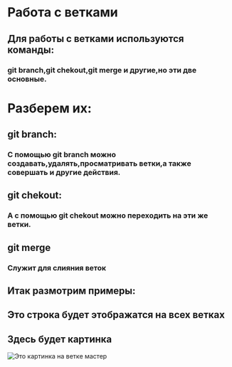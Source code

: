 # Работа с ветками

## Для работы с ветками используются команды:
### __git branch__,__git chekout__,__git merge__ и другие,но эти две основные.

# Разберем их:

## __git branch__:
### С помощью __git branch__ можно создавать,удалять,просматривать ветки,а также совершать и другие действия.

## __git chekout__:
### А с помощью __git chekout__ можно переходить на эти же ветки.

## __git merge__
### Служит для слияния веток

## Итак размотрим примеры:

## Это строка будет этображатся на всех ветках

## Здесь будет картинка

![Это картинка на ветке мастер](picture.jpg)
